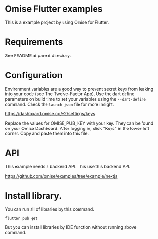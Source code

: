 # Omise Flutter examples

This is a example project by using Omise for Flutter.

# Requirements

See README at parent directory.

# Configuration

Environment variables are a good way to prevent secret keys from leaking into your code (see The Twelve-Factor App). Use the dart define parameters on build time to set your variables using the `--dart-define` command. Check the `launch.json` file for more insight.

https://dashboard.omise.co/v2/settings/keys

Replace the values for OMISE_PUB_KEY with your key. They can be found on your Omise Dashboard. After logging in, click "Keys" in the lower-left corner. Copy and paste them into this file.

# API

This example needs a backend API.
This use this backend API.

https://github.com/omise/examples/tree/example/nextjs

# Install library.

You can run all of libraries by this command.

```
flutter pub get
```

But you can install libraries by IDE function without running above command.
